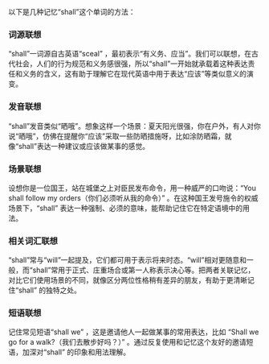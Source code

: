 以下是几种记忆“shall”这个单词的方法：

### 词源联想
“shall”一词源自古英语“sceal” ，最初表示“有义务、应当”。我们可以联想，在古代社会，人们的行为规范和义务感很强，所以“shall”一开始就承载着这种表达责任和义务的含义，这有助于理解它在现代英语中用于表达“应该”等类似意义的演变。

### 发音联想
“shall”发音类似“晒哦”。想象这样一个场景：夏天阳光很强，你在户外，有人对你说“晒哦”，仿佛在提醒你“应该”采取一些防晒措施呀，比如涂防晒霜，就像“shall”表达一种建议或应该做某事的感觉。

### 场景联想
设想你是一位国王，站在城堡之上对臣民发布命令，用一种威严的口吻说：“You shall follow my orders（你们必须听从我的命令）” 。在这种国王发号施令的权威场景下，“shall” 表达一种强制、必须的意味，能帮助记住它在特定语境中的用法。

### 相关词汇联想
“shall”常与“will”一起提及，它们都可用于表示将来时态。“will”相对更随意和一般，而“shall”常用于正式、庄重场合或第一人称表示决心等。把两者关联记忆，对比它们使用场景的不同，就像区分两位性格稍有差异的朋友，有助于更清晰记住“shall” 的独特之处。 

### 短语联想
记住常见短语“shall we” ，这是邀请他人一起做某事的常用表达，比如 “Shall we go for a walk?（我们去散步好吗？）” 。通过反复使用和记忆这个友好的邀请短语，加深对“shall” 的印象和用法理解。 